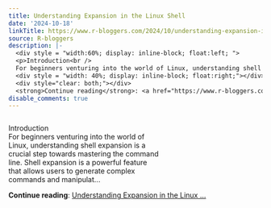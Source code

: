 ```yaml
---
title: Understanding Expansion in the Linux Shell
date: '2024-10-18'
linkTitle: https://www.r-bloggers.com/2024/10/understanding-expansion-in-the-linux-shell/
source: R-bloggers
description: |-
  <div style = "width:60%; display: inline-block; float:left; ">
  <p>Introduction<br />
  For beginners venturing into the world of Linux, understanding shell expansion is a crucial step towards mastering the command line. Shell expansion is a powerful feature that allows users to generate complex commands and manipulat...</p></div>
  <div style = "width: 40%; display: inline-block; float:right;"></div>
  <div style="clear: both;"></div>
  <strong>Continue reading</strong>: <a href="https://www.r-bloggers.com/2024/10/understanding-expansion-in-the-linux-shell/">Understanding Expansion in the Linux ...
disable_comments: true
---
```

<div style = "width:60%; display: inline-block; float:left; ">
<p>Introduction<br />
For beginners venturing into the world of Linux, understanding shell expansion is a crucial step towards mastering the command line. Shell expansion is a powerful feature that allows users to generate complex commands and manipulat...</p></div>
<div style = "width: 40%; display: inline-block; float:right;"></div>
<div style="clear: both;"></div>
<strong>Continue reading</strong>: <a href="https://www.r-bloggers.com/2024/10/understanding-expansion-in-the-linux-shell/">Understanding Expansion in the Linux ...